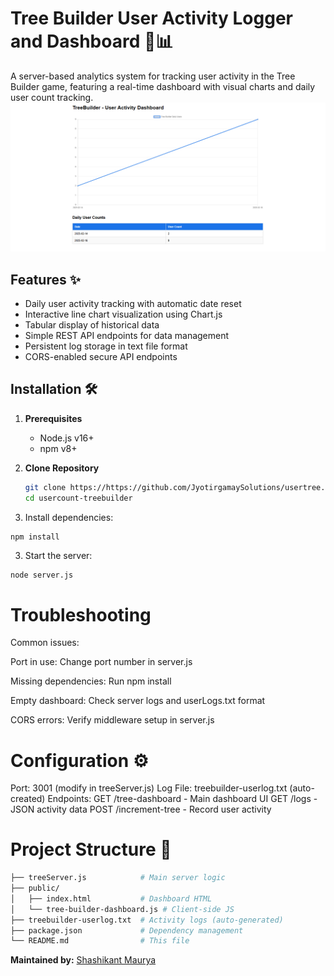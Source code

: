 # Tree Builder User Activity Logger and Dashboard 🌳📊

A server-based analytics system for tracking user activity in the Tree Builder game, featuring a real-time dashboard with visual charts and daily user count tracking.
![Demo](public/screenshots/TreeBuilderDashboard.png?text=Dashboard+Preview) 

## Features ✨
- Daily user activity tracking with automatic date reset
- Interactive line chart visualization using Chart.js
- Tabular display of historical data
- Simple REST API endpoints for data management
- Persistent log storage in text file format
- CORS-enabled secure API endpoints

## Installation 🛠️

1. **Prerequisites**
   - Node.js v16+
   - npm v8+

2. **Clone Repository**
   ```bash
   git clone https://https://github.com/JyotirgamaySolutions/usertree.git
   cd usercount-treebuilder
    ```
3. Install dependencies:
```bash
npm install
```

3. Start the server:
```
node server.js
```

<h1>Troubleshooting</h1>
Common issues:

<p>Port in use: Change port number in server.js</p>
<p>Missing dependencies: Run npm install</p>
<p>Empty dashboard: Check server logs and userLogs.txt format</p>
<p>CORS errors: Verify middleware setup in server.js</p>

<h1>Configuration ⚙️</h1>

Port: 3001 (modify in treeServer.js)
Log File: treebuilder-userlog.txt (auto-created)
Endpoints:
GET /tree-dashboard - Main dashboard UI
GET /logs - JSON activity data
POST /increment-tree - Record user activity


<h1>Project Structure 📂</h1>

```bash
├── treeServer.js            # Main server logic
├── public/
│   ├── index.html           # Dashboard HTML
│   └── tree-builder-dashboard.js # Client-side JS
├── treebuilder-userlog.txt  # Activity logs (auto-generated)
├── package.json             # Dependency management
└── README.md                # This file
```

**Maintained by:** [Shashikant Maurya](https://github.com/shashikant190)   

